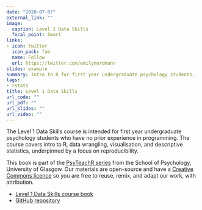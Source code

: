 ```yaml
---
date: "2020-07-07"
external_link: ""
image:
  caption: Level 1 Data Skills
  focal_point: Smart
links:
- icon: twitter
  icon_pack: fab
  name: Follow
  url: https://twitter.com/emilynordmann
slides: example
summary: Intro to R for first year undergraduate psychology students.
tags:
- rstats
title: Level 1 Data Skills
url_code: ""
url_pdf: ""
url_slides: ""
url_video: ""
---
```


The Level 1 Data Skills course is intended for first year undergraduate psychology students who have no prior experience in programming. The course covers intro to R, data wrangling, visualisation, and descriptive statistics, underpinned by a focus on reproducibility.

This book is part of the [PsyTeachR series](https://psyteachr.github.io/) from the School of Psychology, University of Glasgow. Our materials are open-source and have a [Creative Commons licence](https://creativecommons.org/licenses/by/4.0/) so you are free to reuse, remix, and adapt our work, with attribution.

* [Level 1 Data Skills course book](https://psyteachr.github.io/ug1-practical/)
* [GitHub repository](https://github.com/PsyTeachR/ug1-practical)
